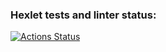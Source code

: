 ### Hexlet tests and linter status:
[![Actions Status](https://github.com/ValeriyOrlov/frontend-project-11/workflows/hexlet-check/badge.svg)](https://github.com/ValeriyOrlov/frontend-project-11/actions)